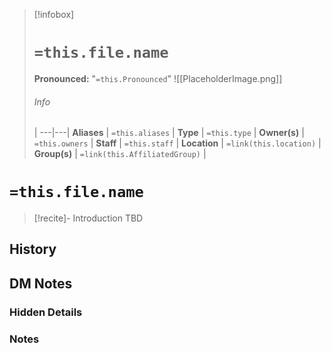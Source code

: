 
> [!infobox]
> # `=this.file.name`
> **Pronounced:**  "`=this.Pronounced`"
> ![[PlaceholderImage.png]]
> ###### Info
>  |
> ---|---|
> **Aliases** | `=this.aliases` |
> **Type** | `=this.type` |
> **Owner(s)** | `=this.owners` |
> **Staff** | `=this.staff` |
> **Location** | `=link(this.location)` |
> **Group(s)** | `=link(this.AffiliatedGroup)` |

# **`=this.file.name`**
> [!recite]- Introduction
TBD

## History


## DM Notes
### Hidden Details


### Notes

